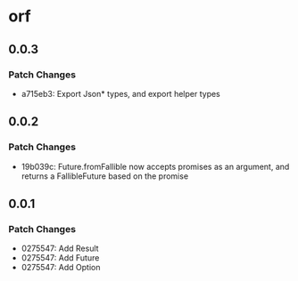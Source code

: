 # orf

## 0.0.3

### Patch Changes

- a715eb3: Export Json\* types, and export helper types

## 0.0.2

### Patch Changes

- 19b039c: Future.fromFallible now accepts promises as an argument, and returns a FallibleFuture based on the promise

## 0.0.1

### Patch Changes

- 0275547: Add Result
- 0275547: Add Future
- 0275547: Add Option
